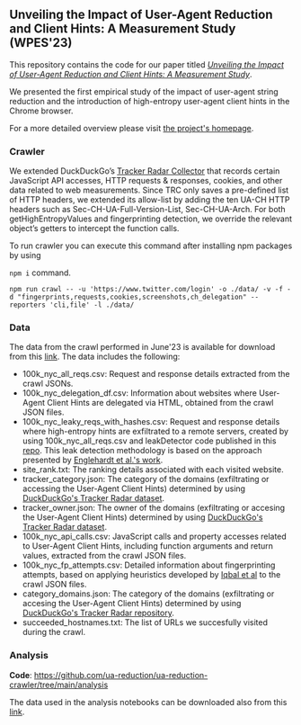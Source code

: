 ## Unveiling the Impact of User-Agent Reduction and Client Hints: A Measurement Study (WPES'23)

This repository contains the code for our paper titled [_Unveiling the Impact of User-Agent Reduction and Client Hints: A Measurement Study_](https://homes.esat.kuleuven.be/~asenol/ua-reduction/user_agent_reduction_wpes_23.pdf).

We presented the first empirical study of the impact of user-agent string reduction and the introduction of high-entropy user-agent client hints in the Chrome browser.

For a more detailed overview please visit [the project's homepage](https://homes.esat.kuleuven.be/~asenol/ua-reduction).

### Crawler
We extended DuckDuckGo’s [Tracker Radar Collector](https://github.com/duckduckgo/tracker-radar-collector) that records certain
JavaScript API accesses, HTTP requests & responses, cookies, and other data related to web measurements. Since TRC only saves a pre-defined list of HTTP headers, we extended its allow-list by adding the ten UA-CH HTTP headers such as Sec-CH-UA-Full-Version-List, Sec-CH-UA-Arch. For both getHighEntropyValues and fingerprinting detection, we override
the relevant object’s getters to intercept the function calls.

To run crawler you can execute this command after installing npm packages by using 

```npm i``` command.

```npm run crawl -- -u 'https://www.twitter.com/login' -o ./data/ -v -f -d "fingerprints,requests,cookies,screenshots,ch_delegation" --reporters 'cli,file' -l ./data/```

### Data
The data from the crawl performed in June'23 is available for download from this [link](xxxxx).
The data includes the following:

- 100k_nyc_all_reqs.csv: Request and response details extracted from the crawl JSONs.
- 100k_nyc_delegation_df.csv: Information about websites where User-Agent Client Hints are delegated via HTML, obtained from the crawl JSON files.
- 100k_nyc_leaky_reqs_with_hashes.csv: Request and response details where high-entropy hints are exfiltrated to a remote servers, created by using 100k_nyc_all_reqs.csv and leakDetector code published in this [repo](https://github.com/leaky-forms/leaky-forms/tree/main/leak-detector). This leak detection methodology is based on the approach presented by [Englehardt et al.'s work](https://petsymposium.org/2018/files/papers/issue1/paper42-2018-1-source.pdf).
- site_rank.txt: The ranking details associated with each visited website.
- tracker_category.json: The category of the domains (exfiltrating or accessing the User-Agent Client Hints) determined by using [DuckDuckGo's Tracker Radar dataset](https://github.com/duckduckgo/tracker-radar/).
- tracker_owner.json: The owner of the domains (exfiltrating or accesing the User-Agent Client Hints) determined by using [DuckDuckGo's Tracker Radar dataset](https://github.com/duckduckgo/tracker-radar/).
- 100k_nyc_api_calls.csv: JavaScript calls and property accesses related to User-Agent Client Hints, including function arguments and return values, extracted from the crawl JSON files.
- 100k_nyc_fp_attempts.csv: Detailed information about fingerprinting attempts, based on applying heuristics developed by [Iqbal et al](https://arxiv.org/pdf/2008.04480.pdf) to the crawl JSON files.
- category_domains.json: The category of the domains (exfiltrating or accesing the User-Agent Client Hints) determined by using [DuckDuckGo's Tracker Radar repository](https://github.com/duckduckgo/tracker-radar/).
- succeeded_hostnames.txt: The list of URLs we succesfully visited during the crawl.


### Analysis
**Code**: https://github.com/ua-reduction/ua-reduction-crawler/tree/main/analysis

The data used in the analysis notebooks can be downloaded also from this [link](xxxxx).
